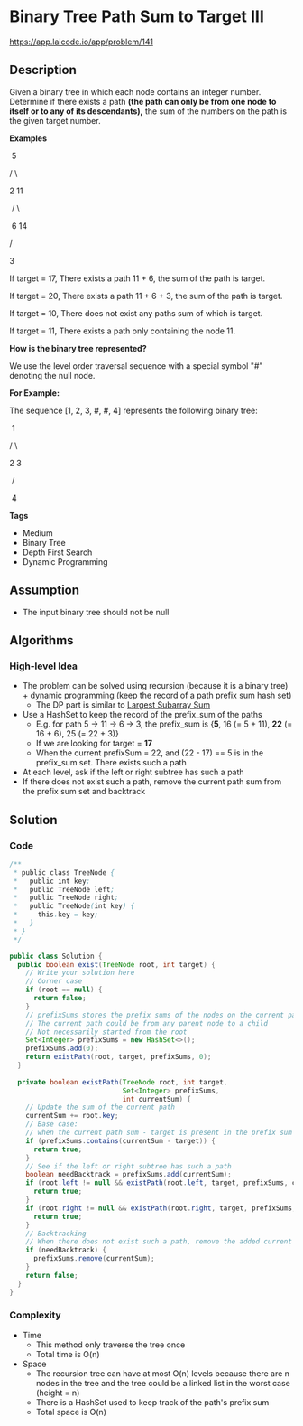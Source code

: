 # Binary Tree Path Sum to Target III

https://app.laicode.io/app/problem/141

## Description

Given a binary tree in which each node contains an integer number. Determine if there exists a path **(the path can only be from one node to itself or to any of its descendants),** the sum of the numbers on the path is the given target number.

**Examples**

​    5

  /    \

2      11

​       /    \

​     6     14

   /

 3

If target = 17, There exists a path 11 + 6, the sum of the path is target.

If target = 20, There exists a path 11 + 6 + 3, the sum of the path is target.

If target = 10, There does not exist any paths sum of which is target.

If target = 11, There exists a path only containing the node 11.

**How is the binary tree represented?**

We use the level order traversal sequence with a special symbol "#" denoting the null node.

**For Example:**

The sequence \[1, 2, 3, #, #, 4\] represents the following binary tree:

​    1

  /   \

 2     3

​      /

​    4

**Tags**

- Medium
- Binary Tree
- Depth First Search
- Dynamic Programming

## Assumption

- The input binary tree should not be null

## Algorithms

### High-level Idea

- The problem can be solved using recursion (because it is a binary tree) + dynamic programming (keep the record of a path prefix sum hash set)
  - The DP part is similar to [Largest Subarray Sum](../../../../../L/DynamicProgramming/III/Medium/LargestSubarraySum)
- Use a HashSet to keep the record of the prefix_sum of the paths
  - E.g. for path 5 -> 11 -> 6 -> 3, the prefix_sum is {**5**, 16 (= 5 + 11), **22** (= 16 + 6), 25 (= 22 + 3)}
  - If we are looking for target = **17**
  - When the current prefixSum = 22, and (22 - 17) == 5 is in the prefix_sum set. There exists such a path
- At each level, ask if the left or right subtree has such a path
- If there does not exist such a path, remove the current path sum from the prefix sum set and backtrack

## Solution

### Code

```java
/**
 * public class TreeNode {
 *   public int key;
 *   public TreeNode left;
 *   public TreeNode right;
 *   public TreeNode(int key) {
 *     this.key = key;
 *   }
 * }
 */

public class Solution {
  public boolean exist(TreeNode root, int target) {
    // Write your solution here
    // Corner case
    if (root == null) {
      return false;
    }
    // prefixSums stores the prefix sums of the nodes on the current path
    // The current path could be from any parent node to a child
    // Not necessarily started from the root
    Set<Integer> prefixSums = new HashSet<>();
    prefixSums.add(0);
    return existPath(root, target, prefixSums, 0);
  }
  
  private boolean existPath(TreeNode root, int target,
                            Set<Integer> prefixSums,
                            int currentSum) {
    // Update the sum of the current path
    currentSum += root.key;
    // Base case: 
    // when the current path sum - target is present in the prefix sum of the current path
    if (prefixSums.contains(currentSum - target)) {
      return true;
    }
    // See if the left or right subtree has such a path
    boolean needBacktrack = prefixSums.add(currentSum);
    if (root.left != null && existPath(root.left, target, prefixSums, currentSum)) {
      return true;
    }
    if (root.right != null && existPath(root.right, target, prefixSums, currentSum)) {
      return true;
    }
    // Backtracking
    // When there does not exist such a path, remove the added current sum from the set 
    if (needBacktrack) {
      prefixSums.remove(currentSum);
    }
    return false;
  }
}
```

### Complexity

- Time
  - This method only traverse the tree once
  - Total time is O(n)
- Space
  - The recursion tree can have at most O(n) levels because there are n nodes in the tree and the tree could be a linked list in the worst case (height = n)
  - There is a HashSet used to keep track of the path's prefix sum
  - Total space is O(n)